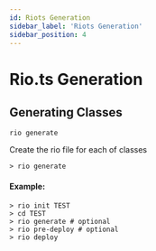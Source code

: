 ```yaml
---
id: Riots Generation
sidebar_label: 'Riots Generation'
sidebar_position: 4
---
```


# Rio.ts Generation

## Generating Classes

``rio generate``

Create the rio file for each of classes

```shell
> rio generate
```

#### Example:

```shell
> rio init TEST
> cd TEST
> rio generate # optional
> rio pre-deploy # optional
> rio deploy
```